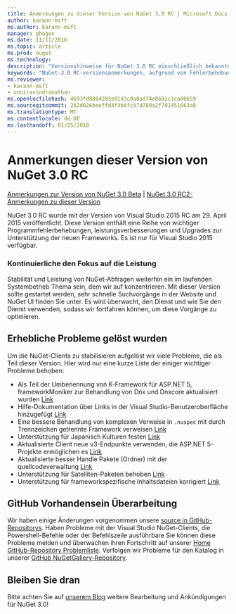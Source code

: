 ```yaml
---
title: Anmerkungen zu dieser Version von NuGet 3.0 RC | Microsoft Docs
author: karann-msft
ms.author: karann-msft
manager: ghogen
ms.date: 11/11/2016
ms.topic: article
ms.prod: nuget
ms.technology: 
description: "Versionshinweise für NuGet 3.0 RC einschließlich bekannte Probleme, Fehlerbehebungen, Funktionen und Archivierung von dcrs Design."
keywords: "NuGet-3.0 RC-versionsanmerkungen, aufgrund von Fehlerbehebungen, bekannte Probleme, zusätzliche Funktionen, Archivierung von dcrs Design"
ms.reviewer:
- karann-msft
- unniravindranathan
ms.openlocfilehash: 4693fd8884283e01d3c0a8ad74e0692c1ca00659
ms.sourcegitcommit: 262d026beeffd4f3b6fc47d780a2f701451663a8
ms.translationtype: MT
ms.contentlocale: de-DE
ms.lasthandoff: 01/25/2018
---
```

# <a name="nuget-30-rc-release-notes"></a>Anmerkungen dieser Version von NuGet 3.0 RC

[Anmerkungen zur Version von NuGet 3.0 Beta](../release-notes/nuget-3.0-beta.md) | [NuGet 3.0 RC2-Anmerkungen zu dieser Version](../release-notes/nuget-3.0-RC2.md)

NuGet 3.0 RC wurde mit der Version von Visual Studio 2015 RC am 29. April 2015 veröffentlicht. Diese Version enthält eine Reihe von wichtiger Programmfehlerbehebungen, leistungsverbesserungen und Upgrades zur Unterstützung der neuen Frameworks.  Es ist nur für Visual Studio 2015 verfügbar.

### <a name="continued-focus-on-performance"></a>Kontinuierliche den Fokus auf die Leistung

Stabilität und Leistung von NuGet-Abfragen weiterhin ein im laufenden Systembetrieb Thema sein, dem wir auf konzentrieren.  Mit dieser Version sollte gestartet werden, sehr schnelle Suchvorgänge in der Website und NuGet UI finden Sie unter.  Es wird überwacht, den Dienst und wie Sie den Dienst verwenden, sodass wir fortfahren können, um diese Vorgänge zu optimieren.

## <a name="significant-issues-resolved"></a>Erhebliche Probleme gelöst wurden

Um die NuGet-Clients zu stabilisieren aufgelöst wir viele Probleme, die als Teil dieser Version.  Hier wird nur eine kurze Liste der einiger wichtiger Probleme behoben:

* Als Teil der Umbenennung von K-Framework für ASP.NET 5, frameworkMoniker zur Behandlung von Dnx und Dnxcore aktualisiert wurden [Link](https://github.com/NuGet/Home/issues/215)
* Hilfe-Dokumentation über Links in der Visual Studio-Benutzeroberfläche hinzugefügt [Link](https://github.com/NuGet/Home/issues/232)
* Eine bessere Behandlung von komplexen Verweise in `.nuspec` mit durch Trennzeichen getrennte Framework verweisen [Link](https://github.com/NuGet/Home/issues/276)
* Unterstützung für Japanisch Kulturen festen [Link](https://github.com/NuGet/Home/issues/253)
* Aktualisierte Client neue v3-Endpunkte verwenden, die ASP.NET 5-Projekte ermöglichen es [Link](https://github.com/NuGet/Home/issues/219)
* Aktualisierte besser Handle Pakete (Ordner) mit der quellcodeverwaltung [Link](https://github.com/NuGet/Home/issues/56)
* Unterstützung für Satelliten-Paketen behoben [Link](https://github.com/NuGet/Home/issues/17)
* Unterstützung für frameworkspezifische Inhaltsdateien korrigiert [Link](https://github.com/NuGet/Home/issues/18)

## <a name="github-presence-overhaul"></a>GitHub Vorhandensein Überarbeitung

Wir haben einige Änderungen vorgenommen unsere [source in GitHub-Repositorys](http://github.com/nuget/home).  Haben Probleme mit der Visual Studio NuGet-Clients, die Powershell-Befehle oder der Befehlszeile ausführbare Sie können diese Probleme melden und überwachen ihren Fortschritt auf unserer [Home GitHub-Repository Problemliste](http://github.com/nuget/home/issues).  Verfolgen wir Probleme für den Katalog in unserer [GitHub NuGetGallery-Repository](http://github.com/nuget/NuGetGallery/issues).


## <a name="stay-tuned"></a>Bleiben Sie dran

Bitte achten Sie auf [unserem Blog](http://blog.nuget.org) weitere Bearbeitung und Ankündigungen für NuGet 3.0!